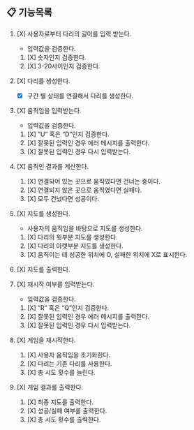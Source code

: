 ## 📋 기능목록

1. [X] 사용자로부터 다리의 길이를 입력 받는다. 
   - 입력값을 검증한다.
   1. [X] 숫자인지 검증한다. 
   2. [X] 3-20사이인지 검증한다.


2. [X] 다리를 생성한다.
   - [X] 구간 별 상태를 연결해서 다리를 생성한다.


3. [X] 움직임을 입력받는다. 
   - 입력값을 검증한다.
   1. [X] ”U” 혹은 “D”인지 검증한다.
   2. [X] 잘못된 입력인 경우 에러 메시지를 출력한다.
   3. [X] 잘못된 입력인 경우 다시 입력받는다.


4. [X] 움직인 결과를 계산한다.
   1. [X] 연결되어 있는 곳으로 움직였다면 건너는 중이다.
   2. [X] 연결되지 않은 곳으로 움직였다면 실패다.
   3. [X] 모두 건넜다면 성공이다.

   
5. [X] 지도를 생성한다.
   - 사용자의 움직임을 바탕으로 지도를 생성한다.
   1. [X] 다리의 윗부분 지도를 생성한다.
   2. [X] 다리의 아랫부분 지도를 생성한다.
   3. [X] 움직이는 데 성공한 위치에 O, 실패한 위치에 X로 표시한다.


7. [X] 지도를 출력한다.


6. [X] 재시작 여부를 입력받는다.
   - 입력값을 검증한다.
   1. [X] ”R” 혹은 “Q”인지 검증한다.
   2. [X] 잘못된 입력인 경우 에러 메시지를 출력한다.
   3. [X] 잘못된 입력인 경우 다시 입력받는다.


7. [X] 게임을 재시작한다.
   1. [X] 사용자 움직임을 초기화한다.
   2. [X] 다리는 기존 다리를 사용한다.
   3. [X] 총 시도 횟수를 늘린다.


8. [X] 게임 결과를 출력한다.
   1. [X] 최종 지도를 출력한다.
   2. [X] 성공/실패 여부를 출력한다.
   3. [X] 총 시도 횟수를 출력한다.